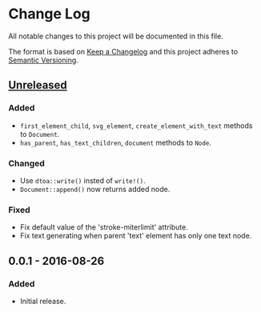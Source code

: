 # Change Log
All notable changes to this project will be documented in this file.

The format is based on [Keep a Changelog](http://keepachangelog.com/) 
and this project adheres to [Semantic Versioning](http://semver.org/).

## [Unreleased]
### Added
- `first_element_child`, `svg_element`, `create_element_with_text` methods to `Document`.
- `has_parent`, `has_text_children`, `document` methods to `Node`.

### Changed
- Use `dtoa::write()` insted of `write!()`.
- `Document::append()` now returns added node.

### Fixed
- Fix default value of the 'stroke-miterlimit' attribute.
- Fix text generating when parent 'text' element has only one text node.

## 0.0.1 - 2016-08-26
### Added
- Initial release.

[Unreleased]: https://github.com/RazrFalcon/libsvgdom/compare/0.0.1...HEAD
